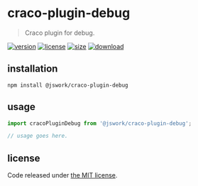 # craco-plugin-debug
> Craco plugin for debug.

[![version][version-image]][version-url]
[![license][license-image]][license-url]
[![size][size-image]][size-url]
[![download][download-image]][download-url]

## installation
```shell
npm install @jswork/craco-plugin-debug
```

## usage
```js
import cracoPluginDebug from '@jswork/craco-plugin-debug';

// usage goes here.
```

## license
Code released under [the MIT license](https://github.com/afeiship/craco-plugin-debug/blob/master/LICENSE.txt).

[version-image]: https://img.shields.io/npm/v/@jswork/craco-plugin-debug
[version-url]: https://npmjs.org/package/@jswork/craco-plugin-debug

[license-image]: https://img.shields.io/npm/l/@jswork/craco-plugin-debug
[license-url]: https://github.com/afeiship/craco-plugin-debug/blob/master/LICENSE.txt

[size-image]: https://img.shields.io/bundlephobia/minzip/@jswork/craco-plugin-debug
[size-url]: https://github.com/afeiship/craco-plugin-debug/blob/master/dist/craco-plugin-debug.min.js

[download-image]: https://img.shields.io/npm/dm/@jswork/craco-plugin-debug
[download-url]: https://www.npmjs.com/package/@jswork/craco-plugin-debug
